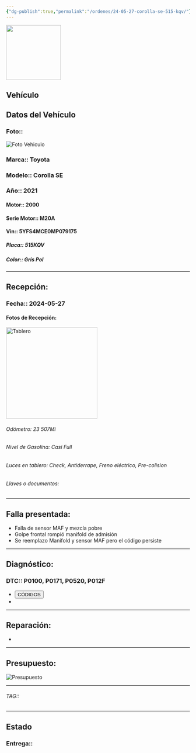 ```yaml
---
{"dg-publish":true,"permalink":"/ordenes/24-05-27-corolla-se-515-kqv/"}
---
```


<img src="https://lh3.googleusercontent.com/d/137fl3TIZ0-PU8b-Pt0bsjclwHub_u78G" width="150">

## Vehículo

<div class="transclusion internal-embed is-loaded"><div class="markdown-embed">



## Datos del Vehículo 
### Foto:: 
<img src="https://lh3.googleusercontent.com/d/" Alt="Foto Vehiculo">

### Marca:: Toyota
### Modelo:: Corolla SE
### Año:: 2021
#### Motor:: 2000
#### Serie Motor:: M20A
#### Vin:: 5YFS4MCE0MP079175
##### Placa:: 515KQV
##### Color:: Gris Pol
---


</div></div>


## Recepción:
### Fecha:: 2024-05-27
#### Fotos de Recepción: 
<img src="https://lh3.googleusercontent.com/d/" width="250" Alt="Tablero">

###### Odómetro: 23 507Mi
###### Nivel de Gasolina: Casi Full
###### Luces en tablero: Check, Antiderrape, Freno eléctrico, Pre-colision 
###### Llaves o documentos: 

---

## Falla presentada:
- Falla de sensor MAF y mezcla pobre 
- Golpe frontal rompió manifold de admisión 
- Se reemplazo Manifold y sensor MAF pero el código persiste 


---

## Diagnóstico:
### DTC:: P0100, P0171, P0520, P012F

- <a href="https://usait.x431.com/Home/Report/reportDetail/diagnose_record_id/860b252dgeKwtZ54DhDh54DhtZ/report_type/D/l/es/timezone/-6"><button class="btn success">CÓDIGOS</button></a>
- 

---
## Reparación:
- 

---

## Presupuesto:

<img src="https://lh3.googleusercontent.com/d/" Alt="Presupuesto">

---

###### TAG:: 

---

## Estado

### Entrega:: 


